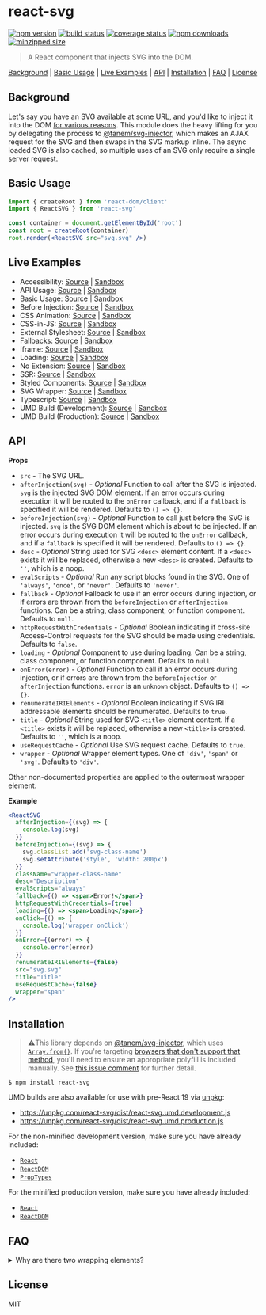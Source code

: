 # react-svg

[![npm version](https://img.shields.io/npm/v/react-svg.svg?style=flat-square)](https://www.npmjs.com/package/react-svg)
[![build status](https://img.shields.io/github/actions/workflow/status/tanem/react-svg/ci.yml?style=flat-square)](https://github.com/tanem/react-svg/actions?query=workflow%3ACI)
[![coverage status](https://img.shields.io/codecov/c/github/tanem/react-svg.svg?style=flat-square)](https://codecov.io/gh/tanem/react-svg)
[![npm downloads](https://img.shields.io/npm/dm/react-svg.svg?style=flat-square)](https://www.npmjs.com/package/react-svg)
[![minzipped size](https://img.shields.io/bundlephobia/minzip/react-svg?style=flat-square)](https://bundlephobia.com/result?p=react-svg)

> A React component that injects SVG into the DOM.

[Background](#background) | [Basic Usage](#basic-usage) | [Live Examples](#live-examples) | [API](#api) | [Installation](#installation) | [FAQ](#faq) | [License](#license)

## Background

Let's say you have an SVG available at some URL, and you'd like to inject it into the DOM [for various reasons](https://github.com/tanem/svg-injector#background). This module does the heavy lifting for you by delegating the process to [@tanem/svg-injector](https://github.com/tanem/svg-injector), which makes an AJAX request for the SVG and then swaps in the SVG markup inline. The async loaded SVG is also cached, so multiple uses of an SVG only require a single server request.

## Basic Usage

```jsx
import { createRoot } from 'react-dom/client'
import { ReactSVG } from 'react-svg'

const container = document.getElementById('root')
const root = createRoot(container)
root.render(<ReactSVG src="svg.svg" />)
```

## Live Examples

- Accessibility: [Source](https://github.com/tanem/react-svg/tree/master/examples/accessibility) | [Sandbox](https://codesandbox.io/s/github/tanem/react-svg/tree/master/examples/accessibility)
- API Usage: [Source](https://github.com/tanem/react-svg/tree/master/examples/api-usage) | [Sandbox](https://codesandbox.io/s/github/tanem/react-svg/tree/master/examples/api-usage)
- Basic Usage: [Source](https://github.com/tanem/react-svg/tree/master/examples/basic-usage) | [Sandbox](https://codesandbox.io/s/github/tanem/react-svg/tree/master/examples/basic-usage)
- Before Injection: [Source](https://github.com/tanem/react-svg/tree/master/examples/before-injection) | [Sandbox](https://codesandbox.io/s/github/tanem/react-svg/tree/master/examples/before-injection)
- CSS Animation: [Source](https://github.com/tanem/react-svg/tree/master/examples/css-animation) | [Sandbox](https://codesandbox.io/s/github/tanem/react-svg/tree/master/examples/css-animation)
- CSS-in-JS: [Source](https://github.com/tanem/react-svg/tree/master/examples/css-in-js) | [Sandbox](https://codesandbox.io/s/github/tanem/react-svg/tree/master/examples/css-in-js)
- External Stylesheet: [Source](https://github.com/tanem/react-svg/tree/master/examples/external-stylesheet) | [Sandbox](https://codesandbox.io/s/github/tanem/react-svg/tree/master/examples/external-stylesheet)
- Fallbacks: [Source](https://github.com/tanem/react-svg/tree/master/examples/fallbacks) | [Sandbox](https://codesandbox.io/s/github/tanem/react-svg/tree/master/examples/fallbacks)
- Iframe: [Source](https://github.com/tanem/react-svg/tree/master/examples/iframe) | [Sandbox](https://codesandbox.io/s/github/tanem/react-svg/tree/master/examples/iframe)
- Loading: [Source](https://github.com/tanem/react-svg/tree/master/examples/loading) | [Sandbox](https://codesandbox.io/s/github/tanem/react-svg/tree/master/examples/loading)
- No Extension: [Source](https://github.com/tanem/react-svg/tree/master/examples/no-extension) | [Sandbox](https://codesandbox.io/s/github/tanem/react-svg/tree/master/examples/no-extension)
- SSR: [Source](https://github.com/tanem/react-svg/tree/master/examples/ssr) | [Sandbox](https://codesandbox.io/s/github/tanem/react-svg/tree/master/examples/ssr)
- Styled Components: [Source](https://github.com/tanem/react-svg/tree/master/examples/styled-components) | [Sandbox](https://codesandbox.io/s/github/tanem/react-svg/tree/master/examples/styled-components)
- SVG Wrapper: [Source](https://github.com/tanem/react-svg/tree/master/examples/svg-wrapper) | [Sandbox](https://codesandbox.io/s/github/tanem/react-svg/tree/master/examples/svg-wrapper)
- Typescript: [Source](https://github.com/tanem/react-svg/tree/master/examples/typescript) | [Sandbox](https://codesandbox.io/s/github/tanem/react-svg/tree/master/examples/typescript)
- UMD Build (Development): [Source](https://github.com/tanem/react-svg/tree/master/examples/umd-dev) | [Sandbox](https://codesandbox.io/s/github/tanem/react-svg/tree/master/examples/umd-dev)
- UMD Build (Production): [Source](https://github.com/tanem/react-svg/tree/master/examples/umd-prod) | [Sandbox](https://codesandbox.io/s/github/tanem/react-svg/tree/master/examples/umd-prod)

## API

**Props**

- `src` - The SVG URL.
- `afterInjection(svg)` - _Optional_ Function to call after the SVG is injected. `svg` is the injected SVG DOM element. If an error occurs during execution it will be routed to the `onError` callback, and if a `fallback` is specified it will be rendered. Defaults to `() => {}`.
- `beforeInjection(svg)` - _Optional_ Function to call just before the SVG is injected. `svg` is the SVG DOM element which is about to be injected. If an error occurs during execution it will be routed to the `onError` callback, and if a `fallback` is specified it will be rendered. Defaults to `() => {}`.
- `desc` - _Optional_ String used for SVG `<desc>` element content. If a `<desc>` exists it will be replaced, otherwise a new `<desc>` is created. Defaults to `''`, which is a noop.
- `evalScripts` - _Optional_ Run any script blocks found in the SVG. One of `'always'`, `'once'`, or `'never'`. Defaults to `'never'`.
- `fallback` - _Optional_ Fallback to use if an error occurs during injection, or if errors are thrown from the `beforeInjection` or `afterInjection` functions. Can be a string, class component, or function component. Defaults to `null`.
- `httpRequestWithCredentials` - _Optional_ Boolean indicating if cross-site Access-Control requests for the SVG should be made using credentials. Defaults to `false`.
- `loading` - _Optional_ Component to use during loading. Can be a string, class component, or function component. Defaults to `null`.
- `onError(error)` - _Optional_ Function to call if an error occurs during injection, or if errors are thrown from the `beforeInjection` or `afterInjection` functions. `error` is an `unknown` object. Defaults to `() => {}`.
- `renumerateIRIElements` - _Optional_ Boolean indicating if SVG IRI addressable elements should be renumerated. Defaults to `true`.
- `title` - _Optional_ String used for SVG `<title>` element content. If a `<title>` exists it will be replaced, otherwise a new `<title>` is created. Defaults to `''`, which is a noop.
- `useRequestCache` - _Optional_ Use SVG request cache. Defaults to `true`.
- `wrapper` - _Optional_ Wrapper element types. One of `'div'`, `'span'` or `'svg'`. Defaults to `'div'`.

Other non-documented properties are applied to the outermost wrapper element.

**Example**

```jsx
<ReactSVG
  afterInjection={(svg) => {
    console.log(svg)
  }}
  beforeInjection={(svg) => {
    svg.classList.add('svg-class-name')
    svg.setAttribute('style', 'width: 200px')
  }}
  className="wrapper-class-name"
  desc="Description"
  evalScripts="always"
  fallback={() => <span>Error!</span>}
  httpRequestWithCredentials={true}
  loading={() => <span>Loading</span>}
  onClick={() => {
    console.log('wrapper onClick')
  }}
  onError={(error) => {
    console.error(error)
  }}
  renumerateIRIElements={false}
  src="svg.svg"
  title="Title"
  useRequestCache={false}
  wrapper="span"
/>
```

## Installation

> ⚠️This library depends on [@tanem/svg-injector](https://github.com/tanem/svg-injector), which uses [`Array.from()`](https://developer.mozilla.org/en-US/docs/Web/JavaScript/Reference/Global_Objects/Array/from). If you're targeting [browsers that don't support that method](https://kangax.github.io/compat-table/es6/#test-Array_static_methods), you'll need to ensure an appropriate polyfill is included manually. See [this issue comment](https://github.com/tanem/svg-injector/issues/97#issuecomment-483365473) for further detail.

```
$ npm install react-svg
```

UMD builds are also available for use with pre-React 19 via [unpkg](https://unpkg.com/):

- https://unpkg.com/react-svg/dist/react-svg.umd.development.js
- https://unpkg.com/react-svg/dist/react-svg.umd.production.js

For the non-minified development version, make sure you have already included:

- [`React`](https://unpkg.com/react@18/umd/react.development.js)
- [`ReactDOM`](https://unpkg.com/react-dom@18/umd/react-dom.development.js)
- [`PropTypes`](https://unpkg.com/prop-types/prop-types.js)

For the minified production version, make sure you have already included:

- [`React`](https://unpkg.com/react@18/umd/react.production.min.js)
- [`ReactDOM`](https://unpkg.com/react-dom@18/umd/react-dom.production.min.js)

## FAQ

<details>

<summary>
Why are there two wrapping elements?
</summary>

This module delegates it's core behaviour to [@tanem/svg-injector](https://github.com/tanem/svg-injector), which requires the presence of a parent node when swapping in the SVG element. The swapping in occurs outside of React flow, so we don't want React updates to conflict with the DOM nodes `@tanem/svg-injector` is managing.

Example output, assuming a `div` wrapper:

```html
<div> <!-- The wrapper, managed by React -->
  <div> <!-- The parent node, managed by @tanem/svg-injector -->
    <svg>...</svg> <!-- The swapped-in SVG, managed by @tanem/svg-injector -->
  </div>
</div>
```

See:

- [Integrating with Other Libraries](https://reactjs.org/docs/integrating-with-other-libraries.html).

Related issues and PRs:

- [#24](https://github.com/tanem/react-svg/issues/24).
- [#30](https://github.com/tanem/react-svg/issues/30).
- [#36](https://github.com/tanem/react-svg/pull/36).
- [#48](https://github.com/tanem/react-svg/issues/48).

</details>

## License

MIT

